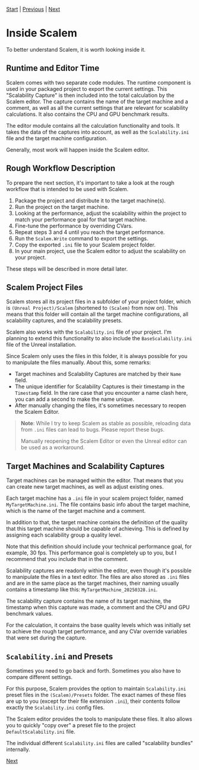 [Start](../Index.md) | [Previous](Introduction.md) | [Next](Window-Overview.md)

# Inside Scalem

To better understand Scalem, it is worth looking inside it.

## Runtime and Editor Time

Scalem comes with two separate code modules.
The runtime component is used in your packaged project to export the current settings.
This "Scalability Capture" is then included into the total calculation by the Scalem editor.
The capture contains the name of the target machine and a comment, as well as all the current settings that are relevant for scalability calculations.
It also contains the CPU and GPU benchmark results.

The editor module contains all the calculation functionality and tools.
It takes the data of the captures into account, as well as the `Scalability.ini` file and the target machine configuration.

Generally, most work will happen inside the Scalem editor.

## Rough Workflow Description

To prepare the next section, it's important to take a look at the rough workflow that is intended to be used with Scalem.

1. Package the project and distribute it to the target machine(s).
2. Run the project on the target machine.
3. Looking at the performance, adjust the scalability within the project to match your performance goal for that target machine.
4. Fine-tune the performance by overriding CVars.
5. Repeat steps 3 and 4 until you reach the target performance.
6. Run the `Scalem.Write` command to export the settings.
7. Copy the exported `.ini` file to your Scalem project folder.
8. In your main project, use the Scalem editor to adjust the scalability on your project.

These steps will be described in more detail later.

## Scalem Project Files

Scalem stores all its project files in a subfolder of your project folder, which is `(Unreal Project)/Scalem` (shortened to `(Scalem)` from now on).
This means that this folder will contain all the target machine configurations, all scalability captures, and the scalability presets.

Scalem also works with the `Scalability.ini` file of your project.
I'm planning to extend this functionality to also include the `BaseScalability.ini` file of the Unreal installation.

Since Scalem only uses the files in this folder, it is always possible for you to manipulate the files manually.
About this, some remarks:

- Target machines and Scalability Captures are matched by their `Name` field.
- The unique identifier for Scalability Captures is their timestamp in the `Timestamp` field.
  In the rare case that you encounter a name clash here, you can add a second to make the name unique.
- After manually changing the files, it's sometimes necessary to reopen the Scalem Editor.

> **Note**: While I try to keep Scalem as stable as possible, reloading data from `.ini` files can lead to bugs.
> Please report these bugs.
> 
> Manually reopening the Scalem Editor or even the Unreal editor can be used as a workaround.

## Target Machines and Scalability Captures

Target machines can be managed within the editor.
That means that you can create new target machines, as well as adjust existing ones.

Each target machine has a `.ini` file in your scalem project folder, named `MyTargetMachine.ini`.
The file contains basic info about the target machine, which is the name of the target machine and a comment.

In addition to that, the target machine contains the definition of the quality that this target machine should be capable of achieving.
This is defined by assigning each scalability group a quality level.

Note that this definition should include your technical performance goal, for example, 30 fps.
This performance goal is completely up to you, but I recommend that you include that in the comment.

Scalability captures are readonly within the editor, even though it's possible to manipulate the files in a text editor.
The files are also stored as `.ini` files and are in the same place as the target machines, their naming usually contains a timestamp like this: `MyTargetMachine_20250328.ini`.

The scalability capture contains the name of its target machine, the timestamp when this capture was made, a comment and the CPU and GPU benchmark values.

For the calculation, it contains the base quality levels which was initially set to achieve the rough target performance, and any CVar override variables that were set during the capture.

## `Scalability.ini` and Presets

Sometimes you need to go back and forth.
Sometimes you also have to compare different settings.

For this purpose, Scalem provides the option to maintain `Scalability.ini` preset files in the `(Scalem)/Presets` folder.
The exact names of these files are up to you (except for their file extension `.ini`), their contents follow exactly the `Scalability.ini` config files.

The Scalem editor provides the tools to manipulate these files.
It also allows you to quickly "copy over" a preset file to the project `DefaultScalability.ini` file.

The individual different `Scalability.ini` files are called "scalability bundles" internally.

[Next](Window-Overview.md)
